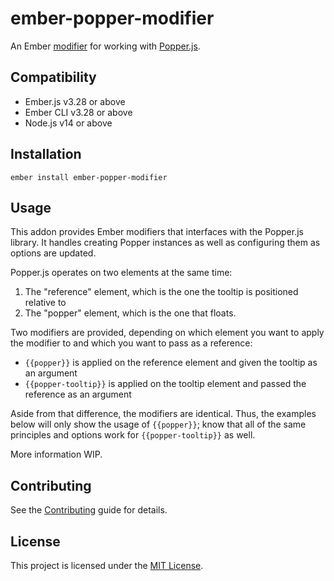 # ember-popper-modifier

An Ember [modifier](https://guides.emberjs.com/release/components/template-lifecycle-dom-and-modifiers/) for working with [Popper.js](https://popper.js.org/).

## Compatibility

- Ember.js v3.28 or above
- Ember CLI v3.28 or above
- Node.js v14 or above

## Installation

```
ember install ember-popper-modifier
```

## Usage

This addon provides Ember modifiers that interfaces with the Popper.js library. It handles creating Popper instances as well as configuring them as options are updated.

Popper.js operates on two elements at the same time:

1. The "reference" element, which is the one the tooltip is positioned relative to
2. The "popper" element, which is the one that floats.

Two modifiers are provided, depending on which element you want to apply the modifier to and which you want to pass as a reference:

- `{{popper}}` is applied on the reference element and given the tooltip as an argument
- `{{popper-tooltip}}` is applied on the tooltip element and passed the reference as an argument

Aside from that difference, the modifiers are identical. Thus, the examples below will only show the usage of `{{popper}}`; know that all of the same principles and options work for `{{popper-tooltip}}` as well.

More information WIP.

## Contributing

See the [Contributing](CONTRIBUTING.md) guide for details.

## License

This project is licensed under the [MIT License](LICENSE.md).
